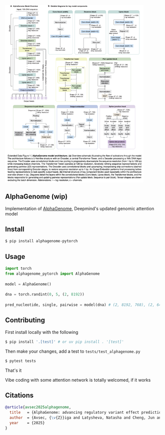 <img src="./extended-figure-1.png" width="450px"></img>

## AlphaGenome (wip)

Implementation of [AlphaGenome](https://deepmind.google/discover/blog/alphagenome-ai-for-better-understanding-the-genome/), Deepmind's updated genomic attention model

## Install

```bash
$ pip install alphagenome-pytorch
```

## Usage

```python
import torch
from alphagenome_pytorch import AlphaGenome

model = AlphaGenome()

dna = torch.randint(0, 5, (2, 8192))

pred_nucleotide, single, pairwise = model(dna) # (2, 8192, 768), (2, 64, 1536), (2, 4, 4, 1536)
```

## Contributing

First install locally with the following

```bash
$ pip install '.[test]' # or uv pip install . '[test]'
```

Then make your changes, add a test to `tests/test_alphagenome.py`

```bash
$ pytest tests
```

That's it

Vibe coding with some attention network is totally welcomed, if it works

## Citations

```bibtex
@article{avsec2025alphagenome,
  title   = {AlphaGenome: advancing regulatory variant effect prediction with a unified DNA sequence model},
  author  = {Avsec, {\v{Z}}iga and Latysheva, Natasha and Cheng, Jun and Novati, Guido and Taylor, Kyle R and Ward, Tom and Bycroft, Clare and Nicolaisen, Lauren and Arvaniti, Eirini and Pan, Joshua and Thomas, Raina and Dutordoir, Vincent and Perino, Matteo and De, Soham and Karollus, Alexander and Gayoso, Adam and Sargeant, Toby and Mottram, Anne and Wong, Lai Hong and Drot{\'a}r, Pavol and Kosiorek, Adam and Senior, Andrew and Tanburn, Richard and Applebaum, Taylor and Basu, Souradeep and Hassabis, Demis and Kohli, Pushmeet},
  year    = {2025}
}
```
